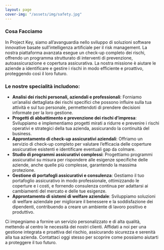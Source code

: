 ```yaml
---
layout: page
cover-img: "/assets/img/safety.jpg"
---
```

### Cosa Facciamo

In Project Key, siamo all’avanguardia nello sviluppo di soluzioni software innovative basate sull’intelligenza artificiale per il risk management. La nostra piattaforma avanzata esegue un check-up completo dei rischi, offrendo un programma strutturato di interventi di prevenzione, autoassicurazione e copertura assicurativa. La nostra missione è aiutare le aziende a identificare e gestire i rischi in modo efficiente e proattivo, proteggendo così il loro futuro.

### Le nostre specialità includono:

- **Analisi dei rischi personali, aziendali e professionali**: Forniamo un’analisi dettagliata dei rischi specifici che possono influire sulla tua attività e sul tuo personale, permettendoti di prendere decisioni informate per la loro gestione.
- **Progetti di abbattimento e prevenzione dei rischi d’impresa**: Sviluppiamo e implementiamo progetti mirati a ridurre e prevenire i rischi operativi e strategici della tua azienda, assicurando la continuità del business.
- **Approntamento di check-up assicurativi aziendali**: Offriamo un servizio di check-up completo per valutare l’efficacia delle coperture assicurative esistenti e identificare eventuali gap da colmare.
- **Studio di programmi assicurativi complessi**: Progettiamo programmi assicurativi su misura per rispondere alle esigenze specifiche delle aziende, anche quelle più complesse, garantendo la massima protezione.
- **Gestione di portafogli assicurativi e consulenza**: Gestiamo il tuo portafoglio assicurativo in modo professionale, ottimizzando le coperture e i costi, e fornendo consulenza continua per adattarsi ai cambiamenti del mercato e delle tue esigenze.
- **Approntamento di sistemi di welfare aziendale**: Sviluppiamo soluzioni di welfare aziendale per migliorare il benessere e la soddisfazione dei dipendenti, contribuendo a creare un ambiente di lavoro positivo e produttivo.

Ci impegniamo a fornire un servizio personalizzato e di alta qualità, mettendo al centro le necessità dei nostri clienti. Affidati a noi per una gestione integrata e proattiva del rischio, assicurando sicurezza e serenità alla tua azienda. Contattaci oggi stesso per scoprire come possiamo aiutarti a proteggere il tuo futuro.
